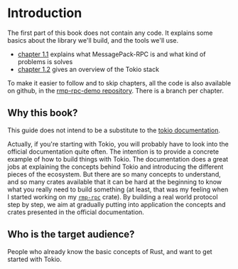 # Introduction

The first part of this book does not contain any code. It explains some basics
about the library we'll build, and the tools we'll use.

- [chapter 1.1](ch01-01-messagepack-rpc.md) explains what MessagePack-RPC is and what kind of problems is solves
- [chapter 1.2](ch01-02-tokio.md) gives an overview of the Tokio stack

To make it easier to follow and to skip chapters, all the code is also
available on github, in the [rmp-rpc-demo repository](https://github.com/little-dude/rmp-rpc-demo).
There is a branch per chapter.


## Why this book?

This guide does not intend to be a substitute to the [tokio documentation](https://tokio.rs/docs/getting-started/tokio/).

Actually, if you're starting with Tokio, you will probably have to look into
the official documentation quite often. The intention is to provide a concrete
example of how to build things with Tokio. The documentation does a great jobs
at explaining the concepts behind Tokio and introducing the different pieces of
the ecosystem. But there are so many concepts to understand, and so many crates
available that it can be hard at the beginning to know what you really need to
build something (at least, that was my feeling when I started working on my
[`rmp-rpc`](https://github.com/little-dude/rmp-rpc) crate). By building a real
world protocol step by step, we aim at gradually putting into application the
concepts and crates presented in the official documentation.


## Who is the target audience?

People who already know the basic concepts of Rust, and want to get started
with Tokio.
